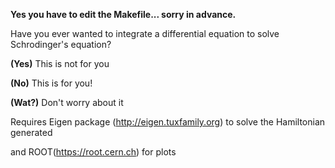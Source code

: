 **********Yes you have to edit the Makefile... sorry in advance.**********

Have you ever wanted to integrate a differential equation to solve Schrodinger's equation?

**********(Yes)********** This is not for you

**********(No)********** This is for you!

**********(Wat?)********** Don't worry about it

Requires Eigen package (http://eigen.tuxfamily.org) to solve the Hamiltonian generated

and ROOT(https://root.cern.ch) for plots